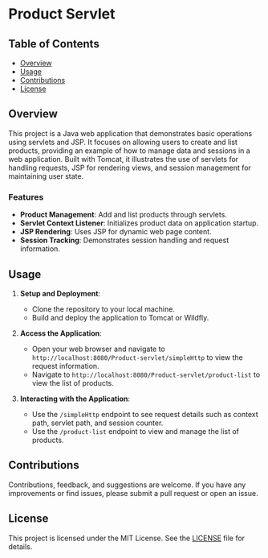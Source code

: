 # Product Servlet

## Table of Contents

- [Overview](#overview)
- [Usage](#usage)
- [Contributions](#contributions)
- [License](#license)

## Overview
This project is a Java web application that demonstrates basic operations using servlets and JSP. It focuses on allowing users to create and list products, providing an example of how to manage data and sessions in a web application. Built with Tomcat, it illustrates the use of servlets for handling requests, JSP for rendering views, and session management for maintaining user state.
### Features
- **Product Management**: Add and list products through servlets.
- **Servlet Context Listener**: Initializes product data on application startup.
- **JSP Rendering**: Uses JSP for dynamic web page content.
- **Session Tracking**: Demonstrates session handling and request information.

## Usage
1. **Setup and Deployment**:
    - Clone the repository to your local machine.
    - Build and deploy the application to Tomcat or Wildfly.

2. **Access the Application**:
    - Open your web browser and navigate to `http://localhost:8080/Product-servlet/simpleHttp` to view the request information.
    - Navigate to `http://localhost:8080/Product-servlet/product-list` to view the list of products.

3. **Interacting with the Application**:
    - Use the `/simpleHttp` endpoint to see request details such as context path, servlet path, and session counter.
    - Use the `/product-list` endpoint to view and manage the list of products.

## Contributions
Contributions, feedback, and suggestions are welcome. If you have any improvements or find issues, please submit a pull request or open an issue.

## License
This project is licensed under the MIT License. See the [LICENSE](LICENSE) file for details.
